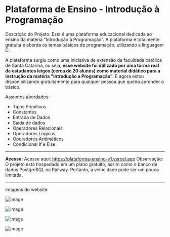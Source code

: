 <h1>Plataforma de Ensino - Introdução à Programação</h1>

Descrição do Projeto:
Esta é uma plataforma educacional dedicada ao ensino da matéria "Introdução à Programação". A plataforma é totalmente gratuíta e aborda os temas básicos de programação, utilizando a linguagem C. <br>

A plataforma surgiu como uma iniciativa de extensão da faculdade católica de Santa Catarina, ou seja, <b>esse website foi utilizado por uma turma real de estudantes leigos (cerca de 20 alunos) como material didático para a instrução da matéria "Introdução a Programação".</b> E agora estou disponibilizando gratuitamente para qualquer pessoa que queira aprender o básico.

Assuntos abordados:


* Tipos Primitivos
* Constantes
* Entrada de Dados
* Saída de dados
* Operadores Relacionais
* Operadores Lógicos
* Operadores Aritiméticos
* Condicional If e Else

<hr>

<b>Acesse:</b>
Acesse aqui: https://plataforma-ensino-v1.vercel.app
Observação: O projeto está hospedado em um plano gratuito, assim como o banco de dados PostgreSQL na Railway. Portanto, a velocidade pode ser um pouco limitada.

<hr>

Imagens do website:

![image](https://github.com/user-attachments/assets/0808781b-974f-489c-ae91-bfb7315e5ee9)


![image](https://github.com/user-attachments/assets/9d88eb42-4bc9-4b3c-95cd-59cb8e95bb4e)


![image](https://github.com/user-attachments/assets/c7a664c8-8ad9-4cd1-a150-f37f77c0c12e)


![image](https://github.com/user-attachments/assets/2d5f6c5b-1044-471a-9005-4b3d5466e7e9)





